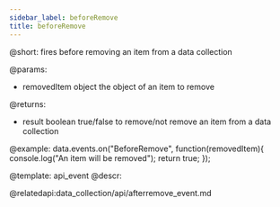 ```yaml
---
sidebar_label: beforeRemove
title: beforeRemove
---          
```


@short: fires before removing an item from a data collection
	
@params:
- removedItem		object			the object of an item to remove

@returns:
- result		boolean		true/false to remove/not remove an item from a data collection

@example:
data.events.on("BeforeRemove", function(removedItem){
	console.log("An item will be removed");
    return true;
});


@template:	api_event
@descr:



@relatedapi:data_collection/api/afterremove_event.md
	

